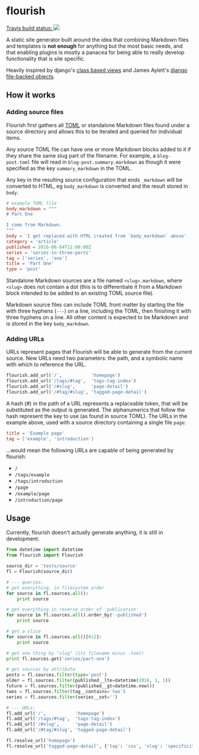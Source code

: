 flourish
========

[Travis build status: ![](https://travis-ci.org/norm/flourish.svg)](https://travis-ci.org/norm/flourish/)

A static site generator built around the idea that combining Markdown files
and templates is **not enough** for anything but the most basic needs, and
that enabling plugins is mostly a panacea for being able to really develop
functionality that is site specific.

Heavily inspired by django's [class based views][cbv] and James Aylett's
[django file-backed objects][dfbo].


How it works
------------

### Adding source files

Flourish first gathers all [TOML][toml] or standalone Markdown files found
under a source directory and allows this to be iterated and queried for
individual items.

Any source TOML file can have one or more Markdown blocks added to it
if they share the same slug part of the filename. For example, a
`blog-post.toml` file will read in `blog-post.summary.markdown` as
though it were specified as the key `summary_markdown` in the TOML.

Any key in the resulting source configuration that ends `_markdown`
will be converted to HTML, eg `body_markdown` is converted and the 
result stored in `body`.

```toml
# example TOML file 
body_markdown = """
# Part One

I come from Markdown.
"""
body = 'I get replaced with HTML created from `body_markdown` above'
category = 'article'
published = 2016-06-04T11:00:00Z
series = 'series-in-three-parts'
tag = ['series', 'one']
title = 'Part One'
type = 'post'
```

Standalone Markdown sources are a file named `<slug>.markdown`, where `<slug>`
does not contain a dot (this is to differentiate it from a Markdown block
intended to be added to an existing TOML source file).

Markdown source files can include TOML front matter by starting the file with
three hyphens (`---`) on a line, including the TOML, then finishing it with
three hyphens on a line. All other content is expected to be Markdown and is
stored in the key `body_markdown`.

### Adding URLs

URLs represent pages that Flourish will be able to generate from the current
source. New URLs need two parameters: the path, and a symbolic name with which
to reference the URL.

```python
flourish.add_url('/',           'homepage')
flourish.add_url('/tags/#tag',  'tags-tag-index')
flourish.add_url('/#slug',      'page-detail')
flourish.add_url('/#tag/#slug', 'tagged-page-detail')
```

A hash (#) in the path of a URL represents a replaceable token, that will be
substituted as the output is generated. The alphanumerics that follow the hash
represent the key to use (as found in source TOML). The URLs in the example
above, used with a source directory containing a single file `page`:

```toml
title = 'Example page'
tag = ['example', 'introduction']
```

...would mean the following URLs are capable of being generated by flourish:

* `/`
* `/tags/example`
* `/tags/introduction`
* `/page`
* `/example/page`
* `/introduction/page`


Usage
-----

Currently, flourish doesn't actually generate anything, it is still in
development.

```python
from datetime import datetime
from flourish import Flourish

source_dir = 'tests/source'
fl = Flourish(source_dir)

# --- queries:
# get everything, in filesystem order
for source in fl.sources.all():
    print source

# get everything in reverse order of 'publication'
for source in fl.sources.all().order_by('-published')
    print source

# get a slice
for source in fl.sources.all()[0:2]:
    print source

# get one thing by "slug" (its filename minus .toml)
print fl.sources.get('series/part-one')

# get sources by attribute
posts = fl.sources.filter(type='post')
older = fl.sources.filter(published__lte=datetime(2016, 1, 1))
future = fl.sources.filter(published__gt=datetime.now())
twos = fl.sources.filter(tag__contains='two')
series = fl.sources.filter(series__set='')

# --- URLs:
fl.add_url('/',           'homepage')
fl.add_url('/tags/#tag',  'tags-tag-index')
fl.add_url('/#slug',      'page-detail')
fl.add_url('/#tag/#slug', 'tagged-page-detail')

fl.resolve_url('homepage')
fl.resolve_url('tagged-page-detail', {'tag': 'css', 'slug': 'specificity'})
```



[toml]: https://github.com/toml-lang/toml
[md]: http://daringfireball.net/projects/markdown/
[cbv]: https://docs.djangoproject.com/en/stable/topics/class-based-views/
[dfbo]: https://github.com/jaylett/django-filebacked-objects
